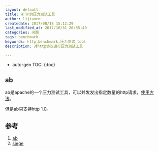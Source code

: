 ```yaml
---
layout: default
title: HTTP的压力测试工具
author: lijiaocn
createdate: 2017/08/18 15:12:29
last_modified_at: 2017/10/31 20:55:40
categories: 问题
tags: benchmark
keywords: http,benchmark,压力测试,tool
description: 对http协议进行压力测试工具

---
```


* auto-gen TOC:
{:toc}

## ab 

ab是apache的一个压力测试工具，可以并发发出指定数量的http请求，[使用方法][1]。

但是ab只支持http 1.0。

## 参考

1. [ab][1]
2. [siege][2]

[1]: https://httpd.apache.org/docs/2.4/programs/ab.html  "ab" 
[2]: https://www.joedog.org/siege-home/  "siege" 
